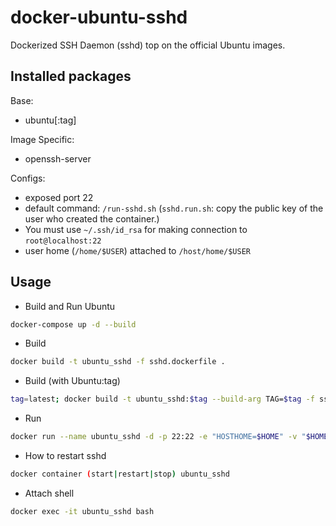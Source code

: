 # docker-ubuntu-sshd

Dockerized SSH Daemon (sshd) top on the official Ubuntu images.


## Installed packages

Base:
* ubuntu[:tag]

Image Specific:
* openssh-server

Configs:
* exposed port 22
* default command: `/run-sshd.sh` (`sshd.run.sh`: copy the public key of the user who created the container.)
* You must use `~/.ssh/id_rsa` for making connection to `root@localhost:22`
* user home (`/home/$USER`) attached to `/host/home/$USER`

## Usage

* Build and Run Ubuntu
```sh
docker-compose up -d --build
```

* Build
```sh
docker build -t ubuntu_sshd -f sshd.dockerfile .
```

* Build (with Ubuntu:tag)
```sh
tag=latest; docker build -t ubuntu_sshd:$tag --build-arg TAG=$tag -f sshd.dockerfile .
```

* Run
```sh
docker run --name ubuntu_sshd -d -p 22:22 -e "HOSTHOME=$HOME" -v "$HOME/:/host/$HOME" ubuntu_sshd
```

* How to restart sshd
```sh
docker container (start|restart|stop) ubuntu_sshd
```

* Attach shell
```sh
docker exec -it ubuntu_sshd bash
```
